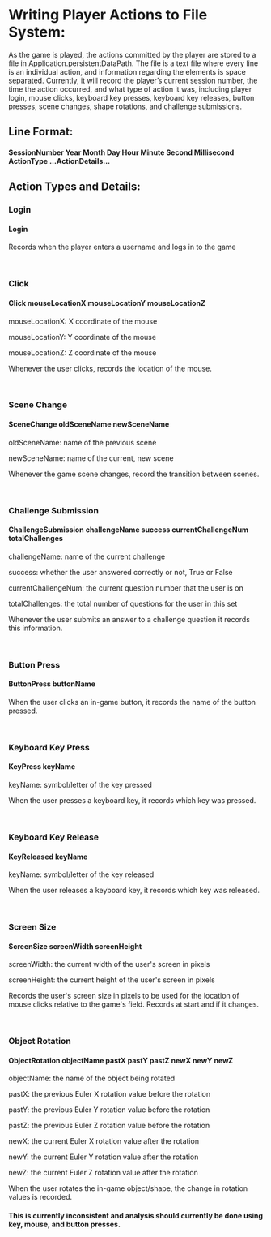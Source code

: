 # Writing Player Actions to File System:
 
 As the game is played, the actions committed by the player are stored to a file in Application.persistentDataPath. The file is a text file where every line is an individual action, and information regarding the elements is space separated. Currently, it will record the player’s current session number, the time the action occurred, and what type of action it was, including player login, mouse clicks, keyboard key presses, keyboard key releases, button presses, scene changes, shape rotations, and challenge submissions.

## Line Format:

#### SessionNumber Year Month Day Hour Minute Second Millisecond ActionType …ActionDetails… 

## Action Types and Details:


### Login

#### Login

Records when the player enters a username and logs in to the game

&nbsp;

### Click

#### Click mouseLocationX mouseLocationY mouseLocationZ
   
mouseLocationX: X coordinate of the mouse 

mouseLocationY: Y coordinate of the mouse

mouseLocationZ: Z coordinate of the mouse

Whenever the user clicks, records the location of the mouse.

&nbsp;

### Scene Change

#### SceneChange oldSceneName newSceneName

oldSceneName: name of the previous scene 

newSceneName: name of the current, new scene

Whenever the game scene changes, record the transition between scenes.

&nbsp;

### Challenge Submission

#### ChallengeSubmission challengeName success currentChallengeNum totalChallenges

challengeName: name of the current challenge

success: whether the user answered correctly or not, True or False 

currentChallengeNum: the current question number that the user is on 

totalChallenges: the total number of questions for the user in this set

Whenever the user submits an answer to a challenge question it records this information. 

&nbsp;

### Button Press

#### ButtonPress buttonName

When the user clicks an in-game button, it records the name of the button pressed.

&nbsp;

### Keyboard Key Press

#### KeyPress keyName

keyName: symbol/letter of the key pressed

When the user presses a keyboard key, it records which key was pressed. 

&nbsp;

### Keyboard Key Release

#### KeyReleased keyName

keyName: symbol/letter of the key released

When the user releases a keyboard key, it records which key was released.

&nbsp;

### Screen Size

#### ScreenSize screenWidth screenHeight

screenWidth: the current width of the user's screen in pixels

screenHeight: the current height of the user's screen in pixels

Records the user's screen size in pixels to be used for the location of mouse clicks relative to the game's field. Records at start and if it changes.

&nbsp;

### Object Rotation

#### ObjectRotation objectName pastX pastY pastZ newX newY newZ

objectName: the name of the object being rotated

pastX: the previous Euler X rotation value before the rotation 

pastY: the previous Euler Y rotation value before the rotation 

pastZ: the previous Euler Z rotation value before the rotation 

newX: the current Euler X rotation value after the rotation 

newY: the current Euler Y rotation value after the rotation 

newZ: the current Euler Z rotation value after the rotation

When the user rotates the in-game object/shape, the change in rotation values is recorded. 

#### This is currently inconsistent and analysis should currently be done using key, mouse, and button presses.
